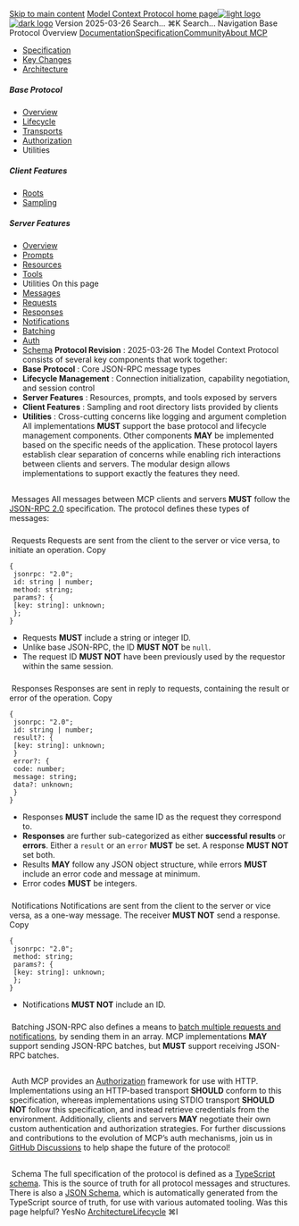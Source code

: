 [Skip to main content](#content-area)
[Model Context Protocol home page![light logo](https://mintcdn.com/mcp/4ZXF1PrDkEaJvXpn/logo/light.svg?fit=max&auto=format&n=4ZXF1PrDkEaJvXpn&q=85&s=4498cb8a57d574005f3dca62bdd49c95)![dark logo](https://mintcdn.com/mcp/4ZXF1PrDkEaJvXpn/logo/dark.svg?fit=max&auto=format&n=4ZXF1PrDkEaJvXpn&q=85&s=c0687c003f8f2cbdb24772ab4c8a522c)](/)
Version 2025-03-26
Search...
⌘K
Search...
Navigation
Base Protocol
Overview
[Documentation](/docs/getting-started/intro)[Specification](/specification/2025-06-18)[Community](/community/communication)[About MCP](/about)
 * [Specification](/specification/2025-03-26)
 * [Key Changes](/specification/2025-03-26/changelog)
 * [Architecture](/specification/2025-03-26/architecture)
##### Base Protocol
 * [Overview](/specification/2025-03-26/basic)
 * [Lifecycle](/specification/2025-03-26/basic/lifecycle)
 * [Transports](/specification/2025-03-26/basic/transports)
 * [Authorization](/specification/2025-03-26/basic/authorization)
 * Utilities
##### Client Features
 * [Roots](/specification/2025-03-26/client/roots)
 * [Sampling](/specification/2025-03-26/client/sampling)
##### Server Features
 * [Overview](/specification/2025-03-26/server)
 * [Prompts](/specification/2025-03-26/server/prompts)
 * [Resources](/specification/2025-03-26/server/resources)
 * [Tools](/specification/2025-03-26/server/tools)
 * Utilities
On this page
 * [Messages](#messages)
 * [Requests](#requests)
 * [Responses](#responses)
 * [Notifications](#notifications)
 * [Batching](#batching)
 * [Auth](#auth)
 * [Schema](#schema)
**Protocol Revision** : 2025-03-26
The Model Context Protocol consists of several key components that work together:
 * **Base Protocol** : Core JSON-RPC message types
 * **Lifecycle Management** : Connection initialization, capability negotiation, and session control
 * **Server Features** : Resources, prompts, and tools exposed by servers
 * **Client Features** : Sampling and root directory lists provided by clients
 * **Utilities** : Cross-cutting concerns like logging and argument completion
All implementations **MUST** support the base protocol and lifecycle management components. Other components **MAY** be implemented based on the specific needs of the application. These protocol layers establish clear separation of concerns while enabling rich interactions between clients and servers. The modular design allows implementations to support exactly the features they need.
## 
[​](#messages)
Messages
All messages between MCP clients and servers **MUST** follow the [JSON-RPC 2.0](https://www.jsonrpc.org/specification) specification. The protocol defines these types of messages:
### 
[​](#requests)
Requests
Requests are sent from the client to the server or vice versa, to initiate an operation.
Copy
```
{
 jsonrpc: "2.0";
 id: string | number;
 method: string;
 params?: {
 [key: string]: unknown;
 };
}
```
 * Requests **MUST** include a string or integer ID.
 * Unlike base JSON-RPC, the ID **MUST NOT** be `null`.
 * The request ID **MUST NOT** have been previously used by the requestor within the same session.
### 
[​](#responses)
Responses
Responses are sent in reply to requests, containing the result or error of the operation.
Copy
```
{
 jsonrpc: "2.0";
 id: string | number;
 result?: {
 [key: string]: unknown;
 }
 error?: {
 code: number;
 message: string;
 data?: unknown;
 }
}
```
 * Responses **MUST** include the same ID as the request they correspond to.
 * **Responses** are further sub-categorized as either **successful results** or **errors**. Either a `result` or an `error` **MUST** be set. A response **MUST NOT** set both.
 * Results **MAY** follow any JSON object structure, while errors **MUST** include an error code and message at minimum.
 * Error codes **MUST** be integers.
### 
[​](#notifications)
Notifications
Notifications are sent from the client to the server or vice versa, as a one-way message. The receiver **MUST NOT** send a response.
Copy
```
{
 jsonrpc: "2.0";
 method: string;
 params?: {
 [key: string]: unknown;
 };
}
```
 * Notifications **MUST NOT** include an ID.
### 
[​](#batching)
Batching
JSON-RPC also defines a means to [batch multiple requests and notifications](https://www.jsonrpc.org/specification#batch), by sending them in an array. MCP implementations **MAY** support sending JSON-RPC batches, but **MUST** support receiving JSON-RPC batches.
## 
[​](#auth)
Auth
MCP provides an [Authorization](/specification/2025-03-26/basic/authorization) framework for use with HTTP. Implementations using an HTTP-based transport **SHOULD** conform to this specification, whereas implementations using STDIO transport **SHOULD NOT** follow this specification, and instead retrieve credentials from the environment. Additionally, clients and servers **MAY** negotiate their own custom authentication and authorization strategies. For further discussions and contributions to the evolution of MCP’s auth mechanisms, join us in [GitHub Discussions](https://github.com/modelcontextprotocol/specification/discussions) to help shape the future of the protocol!
## 
[​](#schema)
Schema
The full specification of the protocol is defined as a [TypeScript schema](https://github.com/modelcontextprotocol/specification/blob/main/schema/2025-03-26/schema.ts). This is the source of truth for all protocol messages and structures. There is also a [JSON Schema](https://github.com/modelcontextprotocol/specification/blob/main/schema/2025-03-26/schema.json), which is automatically generated from the TypeScript source of truth, for use with various automated tooling.
Was this page helpful?
YesNo
[Architecture](/specification/2025-03-26/architecture/index)[Lifecycle](/specification/2025-03-26/basic/lifecycle)
⌘I